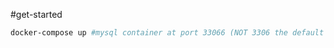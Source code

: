 #get-started
```bash
docker-compose up #mysql container at port 33066 (NOT 3306 the default mysql port)
```
